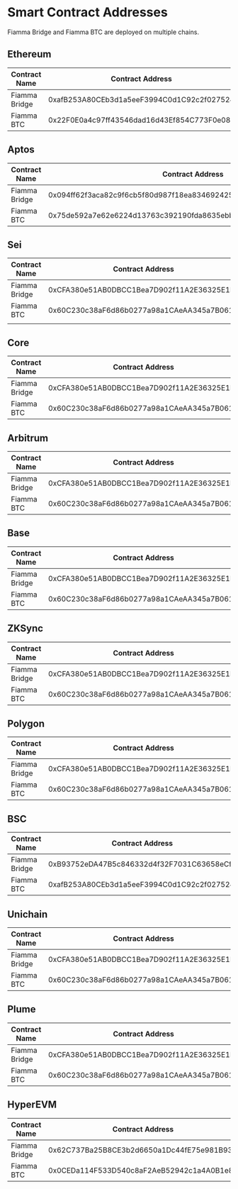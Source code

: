# Smart Contract Addresses

Fiamma Bridge and Fiamma BTC are deployed on multiple chains.

## Ethereum

<table><thead><tr><th>Contract Name</th><th width="417.1885986328125">Contract Address</th><th>Deploy Da</th></tr></thead><tbody><tr><td>Fiamma Bridge</td><td>0xafB253A80CEb3d1a5eeF3994C0d1C92c2f027524</td><td>2025-08-05</td></tr><tr><td>Fiamma BTC</td><td>0x22F0E0a4c97ff43546dad16d43Ef854C773F0e08</td><td>2025-08-05</td></tr></tbody></table>

## Aptos

<table><thead><tr><th>Contract Name</th><th width="419.4093017578125">Contract Address</th><th>Deploy Date</th></tr></thead><tbody><tr><td>Fiamma Bridge</td><td>0x094ff62f3aca82c9f6cb5f80d987f18ea834692425f97aaa4bdf8f73c3c0a7ee</td><td>2025-08-05</td></tr><tr><td>Fiamma BTC</td><td>0x75de592a7e62e6224d13763c392190fda8635ebb79c798a5e9dd0840102f3f93</td><td>2025-08-05</td></tr></tbody></table>

## Sei

<table><thead><tr><th>Contract Name</th><th width="425.21630859375">Contract Address</th><th>Deploy Date</th></tr></thead><tbody><tr><td>Fiamma Bridge</td><td>0xCFA380e51AB0DBCC1Bea7D902f11A2E36325E1F7</td><td>2025-08-05</td></tr><tr><td>Fiamma BTC</td><td>0x60C230c38aF6d86b0277a98a1CAeAA345a7B061F</td><td>2025-08-05</td></tr><tr><td></td><td></td><td></td></tr></tbody></table>

## Core

<table><thead><tr><th>Contract Name</th><th width="427.7034912109375">Contract Address</th><th>Deploy Date</th></tr></thead><tbody><tr><td>Fiamma Bridge</td><td>0xCFA380e51AB0DBCC1Bea7D902f11A2E36325E1F7</td><td>2025-08-05</td></tr><tr><td>Fiamma BTC</td><td>0x60C230c38aF6d86b0277a98a1CAeAA345a7B061F</td><td>2025-08-05</td></tr></tbody></table>

## Arbitrum

<table><thead><tr><th>Contract Name</th><th width="426.2119140625">Contract Address</th><th>Deploy Date</th></tr></thead><tbody><tr><td>Fiamma Bridge</td><td>0xCFA380e51AB0DBCC1Bea7D902f11A2E36325E1F7</td><td>2025-08-05</td></tr><tr><td>Fiamma BTC</td><td>0x60C230c38aF6d86b0277a98a1CAeAA345a7B061F</td><td>2025-08-05</td></tr></tbody></table>

## Base

<table><thead><tr><th>Contract Name</th><th width="424.1072998046875">Contract Address</th><th>Deploy Date</th></tr></thead><tbody><tr><td>Fiamma Bridge</td><td>0xCFA380e51AB0DBCC1Bea7D902f11A2E36325E1F7</td><td>2025-08-05</td></tr><tr><td>Fiamma BTC</td><td>0x60C230c38aF6d86b0277a98a1CAeAA345a7B061F</td><td>2025-08-05</td></tr></tbody></table>

## ZKSync

<table><thead><tr><th>Contract Name</th><th width="424.47216796875">Contract Address</th><th>Deploy Date</th></tr></thead><tbody><tr><td>Fiamma Bridge</td><td>0xCFA380e51AB0DBCC1Bea7D902f11A2E36325E1F7</td><td>2025-08-05</td></tr><tr><td>Fiamma BTC</td><td>0x60C230c38aF6d86b0277a98a1CAeAA345a7B061F</td><td>2025-08-05</td></tr></tbody></table>

## Polygon

<table><thead><tr><th>Contract Name</th><th width="428.2901611328125">Contract Address</th><th>Deploy Date</th></tr></thead><tbody><tr><td>Fiamma Bridge</td><td>0xCFA380e51AB0DBCC1Bea7D902f11A2E36325E1F7</td><td>2025-08-05</td></tr><tr><td>Fiamma BTC</td><td>0x60C230c38aF6d86b0277a98a1CAeAA345a7B061F</td><td>2025-08-05</td></tr></tbody></table>

## BSC

<table><thead><tr><th>Contract Name</th><th width="417.0545654296875">Contract Address</th><th>Deploy Date</th></tr></thead><tbody><tr><td>Fiamma Bridge</td><td>0xB93752eDA47B5c846332d4f32F7031C63658eCf3</td><td>2025-08-05</td></tr><tr><td>Fiamma BTC</td><td>0xafB253A80CEb3d1a5eeF3994C0d1C92c2f027524</td><td>2025-08-05</td></tr></tbody></table>

## Unichain

<table><thead><tr><th>Contract Name</th><th width="424.47216796875">Contract Address</th><th>Deploy Date</th></tr></thead><tbody><tr><td>Fiamma Bridge</td><td>0xCFA380e51AB0DBCC1Bea7D902f11A2E36325E1F7</td><td>2025-08-05</td></tr><tr><td>Fiamma BTC</td><td>0x60C230c38aF6d86b0277a98a1CAeAA345a7B061F</td><td>2025-08-05</td></tr></tbody></table>

## Plume

<table><thead><tr><th>Contract Name</th><th width="424.47216796875">Contract Address</th><th>Deploy Date</th></tr></thead><tbody><tr><td>Fiamma Bridge</td><td>0xCFA380e51AB0DBCC1Bea7D902f11A2E36325E1F7</td><td>2025-08-05</td></tr><tr><td>Fiamma BTC</td><td>0x60C230c38aF6d86b0277a98a1CAeAA345a7B061F</td><td>2025-08-05</td></tr></tbody></table>

## HyperEVM

<table><thead><tr><th>Contract Name</th><th width="424.47216796875">Contract Address</th><th>Deploy Date</th></tr></thead><tbody><tr><td>Fiamma Bridge</td><td>0x62C737Ba25B8CE3b2d6650a1Dc44fE75e981B939</td><td>2025-08-12</td></tr><tr><td>Fiamma BTC</td><td>0x0CEDa114F533D540c8aF2AeB52942c1a4A0B1e86</td><td>2025-08-12</td></tr></tbody></table>
